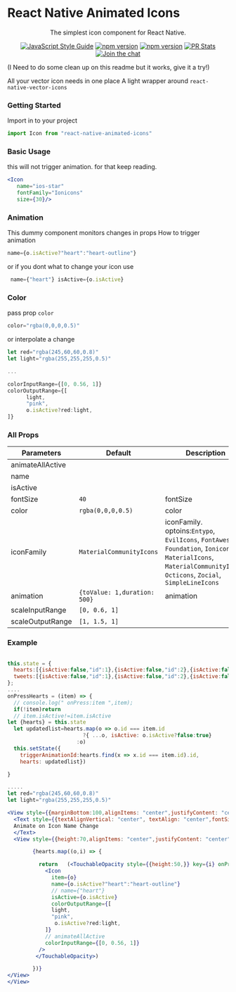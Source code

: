 # React Native Animated Icons
<!-- <p align="center">
  <img alt="react-native-animated-icons" src="https://cdn.rawgit.com/garrettmac/images/a8e4b847/projects/react-native-animated-icons/react-native-animated-icons.jpg" width="308">

</p> -->

<p align="center">
  The simplest icon component for React Native.
</p>

<p align="center">
  <a href="http://standardjs.com/"><img alt="JavaScript Style Guide" src="https://img.shields.io/badge/code%20style-standard-brightgreen.svg?style=flat-square"></a>
  <a href="https://npmjs.org/package/react-native-animated-icons"><img alt="npm version" src="http://img.shields.io/npm/v/react-native-animated-icons.svg?style=flat-square"></a>
  <a href="https://npmjs.org/package/react-native-animated-icons"><img alt="npm version" src="http://img.shields.io/npm/dm/react-native-animated-icons.svg?style=flat-square"></a>
  <a href="https://github.com/garrettmac/react-native-animated-icons/pulls?q=is%3Apr+is%3Aclosed"><img alt="PR Stats" src="https://img.shields.io/issuestats/i/github/garrettmac/react-native-animated-icons.svg?style=flat-square"></a>
  <a href="https://gitter.im/garrettmac/react-native-animated-icons?utm_source=badge&utm_medium=badge&utm_campaign=pr-badge&utm_content=badge"><img alt="Join the chat" src="https://badges.gitter.im/garrettmac/react-native-animated-icons.svg"></a>
</p>






(I Need to do some clean up on this readme but it works, give it a try!)

All your vector icon needs in one place
A light wrapper around `react-native-vector-icons`

### Getting Started

 Import in to  your project
```jsx
import Icon from "react-native-animated-icons"
```
### Basic Usage
this will not trigger animation. for that keep reading.
```jsx
<Icon
   name="ios-star"
   fontFamily="Ionicons"
   size={30}/>
```

### Animation
This dummy component monitors changes in props
How to trigger animation
```jsx
name={o.isActive?"heart":"heart-outline"}
```
or if you dont what to change your icon use
```jsx
 name={"heart"} isActive={o.isActive}
```


### Color
pass prop `color`
```jsx
color="rgba(0,0,0,0.5)"
```
or interpolate a change
```jsx
let red="rgba(245,60,60,0.8)"
let light="rgba(255,255,255,0.5)"

...

colorInputRange={[0, 0.56, 1]}
colorOutputRange={[
      light,
      "pink",
      o.isActive?red:light,
]}


```



### All Props

|Parameters|Default|Description|
|------------|----------------------------|------------------------------------|
|animateAllActive|   | |
|name|  | |
|isActive|  | |
| fontSize|  `40` |fontSize|
| color|  `rgba(0,0,0,0.5)` |color|
| iconFamily|  `MaterialCommunityIcons` |iconFamily. optoins:`Entypo`, `EvilIcons`, `FontAwesome`, `Foundation`, `Ionicons`, `MaterialIcons`, `MaterialCommunityIcons`, `Octicons`, `Zocial`, `SimpleLineIcons` |
|animation| `{toValue: 1,duration: 500}`|animation|
|scaleInputRange|`[0, 0.6, 1]`|    |
|scaleOutputRange|`[1, 1.5, 1]`| ||


### Example

```jsx

this.state = {
  hearts:[{isActive:false,"id":1},{isActive:false,"id":2},{isActive:false,"id":3},{isActive:false,"id":4}],
  tweets:[{isActive:false,"id":1},{isActive:false,"id":2},{isActive:false,"id":3},{isActive:false,"id":4}]
};
....
onPressHearts = (item) => {
  // console.log(" onPress:item ",item);
  if(!item)return
  // item.isActive!=item.isActive
let {hearts} = this.state
  let updatedlist=hearts.map(o => o.id === item.id
                        ?{ ...o, isActive: o.isActive?false:true}
                      :o)
  this.setState({
    triggerAnimationId:hearts.find(x => x.id === item.id).id,
    hearts: updatedlist})

}

.....
let red="rgba(245,60,60,0.8)"
let light="rgba(255,255,255,0.5)"

<View style={{marginBottom:100,alignItems: "center",justifyContent: "center",height:50,flexDirection:"column", }}>
  <Text style={{textAlignVertical: "center", textAlign: "center",fontSize:20 ,margin:10}}>
  Animate on Icon Name Change
  </Text>
  <View style={{height:70,alignItems: "center",justifyContent: "center",flexDirection:"row",}}>

        {hearts.map((o,i) => {

          return   (<TouchableOpacity style={{height:50,}} key={i} onPress={()=>this.onPressHearts(o)}>
            <Icon
              item={o}
              name={o.isActive?"heart":"heart-outline"}
              // name={"heart"}
              isActive={o.isActive}
              colorOutputRange={[
              light,
              "pink",
               o.isActive?red:light,
            ]}
            // animateAllActive
            colorInputRange={[0, 0.56, 1]}
          />
         </TouchableOpacity>)

        })}
</View>
</View>
```
